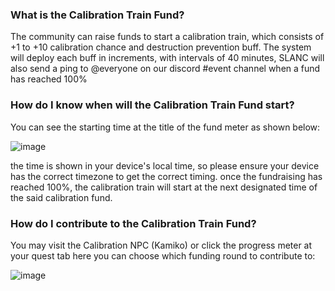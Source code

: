 ### What is the Calibration Train Fund?

The community can raise funds to start a calibration train, which consists of +1 to +10 calibration chance and destruction prevention buff.
The system will deploy each buff in increments, with intervals of 40 minutes, SLANC will also send a ping to @everyone on our discord #event channel when a fund has reached 100%

### How do I know when will the Calibration Train Fund start?

You can see the starting time at the title of the fund meter as shown below:

![image](https://github.com/DexterHuang/CyberCodeOnline/assets/18545294/af9a08d6-b5ad-4f34-af82-57caa48cd606)

the time is shown in your device's local time, so please ensure your device has the correct timezone to get the correct timing.
once the fundraising has reached 100%, the calibration train will start at the next designated time of the said calibration fund.

### How do I contribute to the Calibration Train Fund?
You may visit the Calibration NPC (Kamiko) or click the progress meter at your quest tab here you can choose which funding round to contribute to:

![image](https://github.com/DexterHuang/CyberCodeOnline/assets/18545294/4fd43e36-cbf6-4f2e-ae5c-cd5c4555cdb4)
